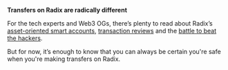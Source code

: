**Transfers on Radix are radically different**

For the tech experts and Web3 OGs, there’s plenty to read about Radix’s [asset-oriented smart accounts](?glossaryAnchor=Accounts), [transaction reviews](?glossaryAnchor=TransactionReview) and the [battle to beat the hackers](?glossaryAnchor=Estimates&Guarantees).

But for now, it’s enough to know that you can always be certain you're safe when you're making transfers on Radix.
